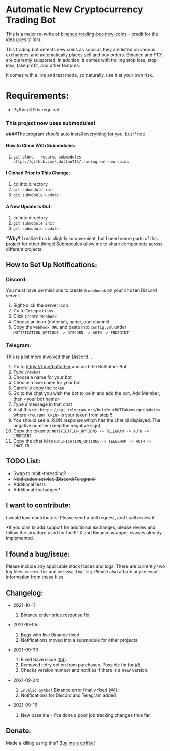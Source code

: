 # Automatic New Cryptocurrency Trading Bot
This is a major re-write of [binance-trading-bot-new-coins](https://github.com/CyberPunkMetalHead/binance-trading-bot-new-coins "binance-trading-bot-new-coins") - credit for the idea goes to him.

This trading bot detects new coins as soon as they are listed on various exchanges, and automatically places sell and buy orders.  Binance and FTX are currently supported. In addition, it comes with trailing stop loss, stop loss, take profit, and other features.

It comes with a live and test mode, so naturally, use it at your own risk.

# Requirements:
- Python 3.9 is required

### This project now uses submodules!
####The program _should_ auto install everything for you, but if not:
#### How to Clone With Submodules:
1. `git clone --recurse-submodules https://github.com/cdalton713/trading-bot-new-coins`

#### I Cloned Prior to This Change:
1. cd into directory
2. `git submodule init`
3. `git submodule update`

#### A New Update Is Out:
1. cd into directory
2. `git submodule init`
3. `git submodule update`

***Why?** I realize this is slightly inconvenient, but I need some parts of this project for other things!  Submodules allow me to share components across different projects.

## How to Set Up Notifications:
### Discord:
You must have permissions to create a `webhoook` on your chosen Discord server. 

1. Right-click the server icon
2. Go to `Integrations`
3. Click `Create Webhook`
4. Choose an icon (optional), name, and channel
5. Copy the `Webhook URL` and paste into `config.yml` under `NOTIFICATION_OPTIONS -> DISCORD -> AUTH -> ENDPOINT`

### Telegram:
This is a bit more involved than Discord...
1. Go to https://t.me/botfather and add the BotFather Bot
2. Type `/newbot`
3. Choose a name for your bot
4. Choose a username for your bot
5. Carefully copy the `token`
6. Go to the chat you wish the bot to be in and add the bot.  Add Member, then \<your bot name\>
7. Type a message in that chat
8. Visit this url:  `https://api.telegram.org/bot<YourBOTToken>/getUpdates` where `<YourBOTTOKEN>` is your token from step 5.
9. You should see a JSON response which has the chat id displayed.  The negative number (keep the negative sign)
10. Copy the token to  `NOTIFICATION_OPTIONS -> TELEGRAM -> AUTH -> ENDPOINT`
11. Copy the chat id to `NOTIFICATION_OPTIONS -> TELEGRAM -> AUTH -> CHAT_ID`

## TODO List:
- Swap to multi-threading?
- ~~Notification service (Discord/Telegram)~~
- Additional tests
- Additional Exchanges*

## I want to contribute:
I would love contributors! Please send a pull request, and I will review it.

*If you plan to add support for additional exchanges, please review and follow the structure used for the FTX and Binance wrapper classes already implemented.

## I found a bug/issue:
Please include any applicable stack traces and logs.  There are currently two log files: `errors.log` and `verbose_log.log`.  Please also attach any relevant information from these files.

## Changelog:
- 2021-10-11:
  1. Binance order price response fix

- 2021-10-05:
  1. Bugs with live Binance fixed
  2. Notifications moved into a submodule for other projects

- 2021-09-30:
  1. Fixed Save issue ([#6](https://github.com/cdalton713/trading-bot-new-coins/issues/6)).
  2. Removed retry option from purchases. Possible fix for [#5](https://github.com/cdalton713/trading-bot-new-coins/issues/5).
  3. Checks version number and notifies if there is a new version.
  
- 2021-09-24: 
  1. `Invalid Symbol` Binance error finally fixed ([#4](https://github.com/cdalton713/trading-bot-new-coins/issues/4))! 
  2. Notifications for Discord and Telegram added
  
- 2021-09-16:
  1. New baseline - I've done a poor job tracking changes thus far.

## Donate:
Made a killing using this?  [Buy me a coffee!](https://venmo.com/u/Cdalton713)